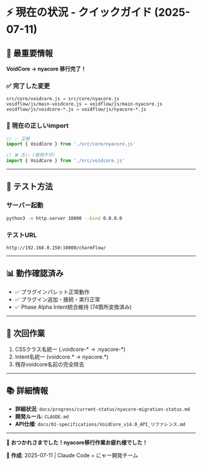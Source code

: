 # ⚡ 現在の状況 - クイックガイド (2025-07-11)

## 🚨 **最重要情報**

**VoidCore → nyacore 移行完了！**

### **✅ 完了した変更**
```
src/core/voidcore.js → src/core/nyacore.js
voidflow/js/main-voidcore.js → voidflow/js/main-nyacore.js
voidflow/js/voidcore-*.js → voidflow/js/nyacore-*.js
```

### **🎯 現在の正しいimport**
```javascript
// ✅ 正解
import { VoidCore } from './src/core/nyacore.js'

// ❌ 古い (使用不可)
import { VoidCore } from './src/voidcore.js'
```

---

## 🧪 **テスト方法**

### **サーバー起動**
```bash
python3 -m http.server 10000 --bind 0.0.0.0
```

### **テストURL**
```
http://192.168.0.150:10000/charmflow/
```

---

## 📊 **動作確認済み**

- ✅ プラグインパレット正常動作
- ✅ プラグイン追加・接続・実行正常
- ✅ Phase Alpha Intent統合維持 (74箇所変換済み)

---

## 🔧 **次回作業**

1. CSSクラス名統一 (.voidcore-* → .nyacore-*)
2. Intent名統一 (voidcore.* → nyacore.*)
3. 残存voidcore名前の完全除去

---

## 📚 **詳細情報**

- **詳細状況**: `docs/progress/current-status/nyacore-migration-status.md`
- **開発ルール**: `CLAUDE.md`
- **API仕様**: `docs/01-specifications/VoidCore_v14.0_API_リファレンス.md`

---

**🎉 おつかれさまでした！nyacore移行作業お疲れ様でした！**

**📝 作成**: 2025-07-11 | Claude Code + にゃー開発チーム